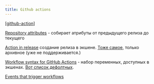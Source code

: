 ```yaml
---
title: Github actions
---
```


[[github-action]]

[Repository attributes](https://github.com/marketplace/actions/repository-attributes) - собирает атрибуты от предыдущего релиза до текущего

[Action in release](https://github.com/softprops/action-gh-release) создание релиза в экшене. [Тоже самое](https://github.com/actions/create-release), только архивное (уже не поддерживается.)

[Workflow syntax for GitHub Actions](https://docs.github.com/en/actions/reference/workflow-syntax-for-github-actions) - набор переменных, доступных в экшенах. [Вот список дефолтных](https://docs.github.com/en/actions/reference/environment-variables#default-environment-variables).

[Events that trigger workflows](https://docs.github.com/en/actions/reference/events-that-trigger-workflows#pull_request_target)

[//begin]: # "Autogenerated link references for markdown compatibility"
[github-action]: ../notes/github-action "Githunb-action"
[//end]: # "Autogenerated link references"